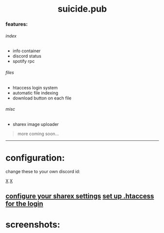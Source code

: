 <div align="center">
<h1>suicide.pub</h1>
</div>

### features:
###### index
* info container
* discord status
* spotify rpc
###### files
* htaccess login system
* automatic file indexing
* download button on each file
###### misc
* sharex image uploader

> more coming soon...
------

configuration:
======
change these to your own discord id:

[X](https://github.com/federational/suicide.pub/blob/main/assets/js/jew.js#L2)
[X](https://github.com/federational/suicide.pub/blob/main/index.html#L70)

[configure your sharex settings](https://github.com/federational/suicide.pub/blob/main/up.php#L2-L5)
[set up .htaccess for the login](https://pastebin.com/raw/psC8dXm8)
------
screenshots:
======
<img title="index" src="https://user-images.githubusercontent.com/114261164/213054479-b9c54d3a-e1f9-46bd-90ca-ab43d68c42e6.png" alt="" data-align="center">
<img title="files" src="https://user-images.githubusercontent.com/114261164/213054769-3b0bbd6f-4b15-483a-ba75-27bb65ddc9f4.png" alt="" data-align="center">
